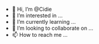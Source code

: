 - 👋 Hi, I’m @Cidie
- 👀 I’m interested in ...
- 🌱 I’m currently learning ...
- 💞️ I’m looking to collaborate on ...
- 📫 How to reach me ...

<!---
Cidie/Cidie is a ✨ special ✨ repository because its `README.md` (this file) appears on your GitHub profile.
You can click the Preview link to take a look at your changes.
--->
